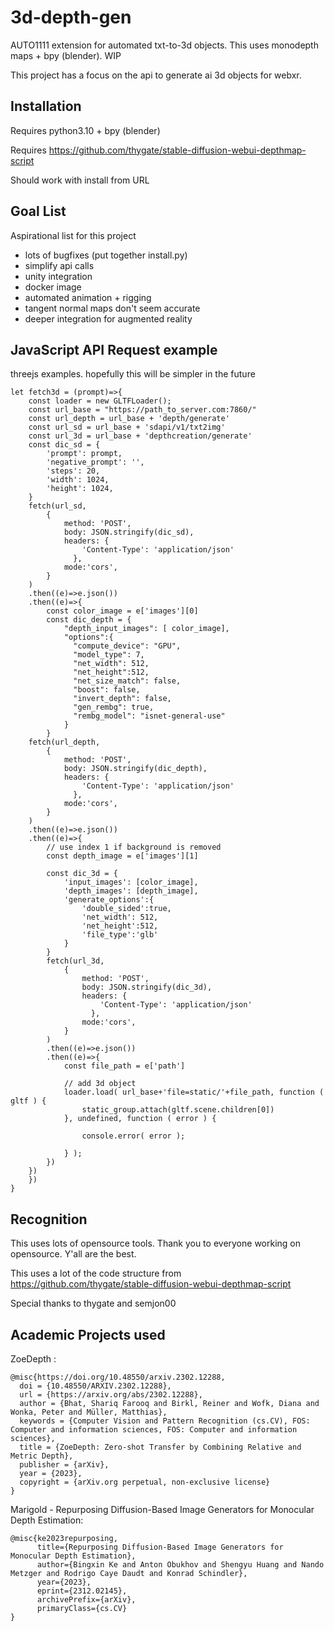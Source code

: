 # 3d-depth-gen
AUTO1111 extension for automated txt-to-3d objects. This uses monodepth maps + bpy (blender). WIP

This project has a focus on the api to generate ai 3d objects for webxr.

## Installation
Requires python3.10 + bpy (blender)

Requires https://github.com/thygate/stable-diffusion-webui-depthmap-script

Should work with install from URL 

## Goal List
Aspirational list for this project
- lots of bugfixes (put together install.py)
- simplify api calls
- unity integration
- docker image
- automated animation + rigging
- tangent normal maps don't seem accurate
- deeper integration for augmented reality

## JavaScript API Request example
threejs examples. hopefully this will be simpler in the future
```
let fetch3d = (prompt)=>{
    const loader = new GLTFLoader();
    const url_base = "https://path_to_server.com:7860/"
    const url_depth = url_base + 'depth/generate'
    const url_sd = url_base + 'sdapi/v1/txt2img'
    const url_3d = url_base + 'depthcreation/generate'
    const dic_sd = {
        'prompt': prompt,
        'negative_prompt': '',
        'steps': 20,
        'width': 1024,
        'height': 1024, 
    }
    fetch(url_sd,
        {
            method: 'POST',
            body: JSON.stringify(dic_sd), 
            headers: {
                'Content-Type': 'application/json'
              },
            mode:'cors',  
        }
    )
    .then((e)=>e.json())
    .then((e)=>{
        const color_image = e['images'][0]
        const dic_depth = {
            "depth_input_images": [ color_image],
            "options":{
              "compute_device": "GPU",
              "model_type": 7,
              "net_width": 512,
              "net_height":512,
              "net_size_match": false,
              "boost": false,
              "invert_depth": false,
              "gen_rembg": true,
              "rembg_model": "isnet-general-use"
            }
        }
    fetch(url_depth,
        {
            method: 'POST',
            body: JSON.stringify(dic_depth), 
            headers: {
                'Content-Type': 'application/json'
              },
            mode:'cors',  
        }
    )
    .then((e)=>e.json())
    .then((e)=>{
        // use index 1 if background is removed
        const depth_image = e['images'][1]

        const dic_3d = {
            'input_images': [color_image],
            'depth_images': [depth_image],
            'generate_options':{
                'double_sided':true,
                'net_width': 512,
                'net_height':512,
                'file_type':'glb'
            }
        }
        fetch(url_3d,
            {
                method: 'POST',
                body: JSON.stringify(dic_3d), 
                headers: {
                    'Content-Type': 'application/json'
                  },
                mode:'cors',  
            }
        )
        .then((e)=>e.json())
        .then((e)=>{
            const file_path = e['path']

            // add 3d object
            loader.load( url_base+'file=static/'+file_path, function ( gltf ) {
                static_group.attach(gltf.scene.children[0])
            }, undefined, function ( error ) {
            
                console.error( error );
            
            } );
        })
    })
    })
}
```

## Recognition
This uses lots of opensource tools. Thank you to everyone working on opensource. Y'all are the best.

This uses a lot of the code structure from https://github.com/thygate/stable-diffusion-webui-depthmap-script

Special thanks to thygate and semjon00

## Academic Projects used

ZoeDepth :

```
@misc{https://doi.org/10.48550/arxiv.2302.12288,
  doi = {10.48550/ARXIV.2302.12288},
  url = {https://arxiv.org/abs/2302.12288},
  author = {Bhat, Shariq Farooq and Birkl, Reiner and Wofk, Diana and Wonka, Peter and Müller, Matthias},
  keywords = {Computer Vision and Pattern Recognition (cs.CV), FOS: Computer and information sciences, FOS: Computer and information sciences},
  title = {ZoeDepth: Zero-shot Transfer by Combining Relative and Metric Depth},
  publisher = {arXiv},
  year = {2023},
  copyright = {arXiv.org perpetual, non-exclusive license}
}
```

Marigold - Repurposing Diffusion-Based Image Generators for Monocular Depth Estimation:

```
@misc{ke2023repurposing,
      title={Repurposing Diffusion-Based Image Generators for Monocular Depth Estimation}, 
      author={Bingxin Ke and Anton Obukhov and Shengyu Huang and Nando Metzger and Rodrigo Caye Daudt and Konrad Schindler},
      year={2023},
      eprint={2312.02145},
      archivePrefix={arXiv},
      primaryClass={cs.CV}
}
```
